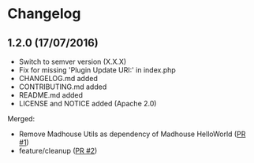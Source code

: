 # Changelog

## 1.2.0 (17/07/2016)

- Switch to semver version (X.X.X)
- Fix for missing 'Plugin Update URI:' in index.php
- CHANGELOG.md added
- CONTRIBUTING.md added
- README.md added
- LICENSE and NOTICE added (Apache 2.0)

Merged:

- Remove Madhouse Utils as dependency of Madhouse HelloWorld ([PR #1](https://github.com/friends-of-osclass/madhouse_helloworld/pull/1))
- feature/cleanup ([PR #2](https://github.com/friends-of-osclass/madhouse_helloworld/pull/2))

